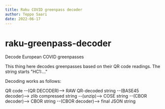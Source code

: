 ```yaml
---
title: Raku COVID greenpass decoder
author: Teppo Saari
date: 2022-06-17
---
```


# raku-greenpass-decoder
Decode European COVID greenpasses

This thing here decodes greenpasses based on their QR code readings. The string starts
 "HC1:..."

Decoding works as follows:

QR code --(QR DECODER)--> RAW QR-decoded string 
 --(BASE45 decoder)--> zlib compressed string --(unzip)--> COSE string 
 --(CBOR decoder)--> CBOR string --(CBOR decoder)--> final JSON string


